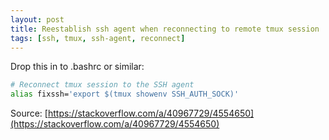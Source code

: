 ```yaml
---
layout: post
title: Reestablish ssh agent when reconnecting to remote tmux session
tags: [ssh, tmux, ssh-agent, reconnect]
---
```

Drop this in to .bashrc or similar:

``` bash
# Reconnect tmux session to the SSH agent
alias fixssh='export $(tmux showenv SSH_AUTH_SOCK)'
```

Source: [https://stackoverflow.com/a/40967729/4554650](https://stackoverflow.com/a/40967729/4554650)
